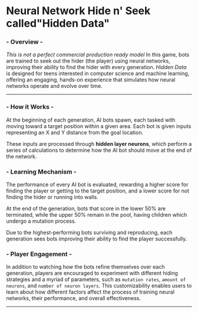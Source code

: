 # Neural Network Hide n' Seek called"Hidden Data"


### - Overview -
*This is not a perfect commercial production ready model* In this game, bots are trained to seek out the hider (the player) using neural networks, improving their ability to find the hider with every generation. *Hidden Data* is designed for teens interested in computer science and machine learning, offering an engaging, hands-on experience that simulates how neural networks operate and evolve over time.
<hr>

### - How it Works -
At the beginning of each generation, AI bots spawn, each tasked with moving toward a target position within a given area. Each bot is given inputs representing an X and Y distance from the goal location. 

These inputs are processed through **hidden layer neurons**, which perform a series of calculations to determine how the AI bot should move at the end of the network.

### - Learning Mechanism -
The performance of every AI bot is evaluated, rewarding a higher score for finding the player or getting to the target position, and a lower score for not finding the hider or running into walls.

At the end of the generation, bots that score in the lower 50% are terminated, while the upper 50% remain in the pool, having children which undergo a mutation process.

Due to the highest-performing bots surviving and reproducing, each generation sees bots improving their ability to find the player successfully.

### - Player Engagement - 
In addition to watching how the bots refine themselves over each generation, players are encouraged to experiment with different hiding strategies and a myriad of parameters, such as `mutation rates`, `amount of neurons`, and `number of neuron layers`. This customizability enables users to learn about how different factors affect the process of training neural networks, their performance, and overall effectiveness. 
<hr>
